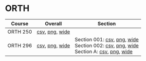 # ORTH

| Course | Overall | Section |
| ------ | ------- | ------- |
| ORTH 250 | [csv](https://github.com/UCSD-Historical-Enrollment-Data/2025Spring/blob/main/overall/ORTH%20250.csv), [png](https://raw.githubusercontent.com/UCSD-Historical-Enrollment-Data/2025Spring/main/plot_overall/ORTH%20250.png), [wide](https://raw.githubusercontent.com/UCSD-Historical-Enrollment-Data/2025Spring/main/plot_overall_wide/ORTH%20250.png) |  |
| ORTH 296 | [csv](https://github.com/UCSD-Historical-Enrollment-Data/2025Spring/blob/main/overall/ORTH%20296.csv), [png](https://raw.githubusercontent.com/UCSD-Historical-Enrollment-Data/2025Spring/main/plot_overall/ORTH%20296.png), [wide](https://raw.githubusercontent.com/UCSD-Historical-Enrollment-Data/2025Spring/main/plot_overall_wide/ORTH%20296.png) | Section 001: [csv](https://github.com/UCSD-Historical-Enrollment-Data/2025Spring/blob/main/section/ORTH%20296_001.csv), [png](https://raw.githubusercontent.com/UCSD-Historical-Enrollment-Data/2025Spring/main/plot_section/ORTH%20296_001.png), [wide](https://raw.githubusercontent.com/UCSD-Historical-Enrollment-Data/2025Spring/main/plot_section_wide/ORTH%20296_001.png)<br>Section 002: [csv](https://github.com/UCSD-Historical-Enrollment-Data/2025Spring/blob/main/section/ORTH%20296_002.csv), [png](https://raw.githubusercontent.com/UCSD-Historical-Enrollment-Data/2025Spring/main/plot_section/ORTH%20296_002.png), [wide](https://raw.githubusercontent.com/UCSD-Historical-Enrollment-Data/2025Spring/main/plot_section_wide/ORTH%20296_002.png)<br>Section A: [csv](https://github.com/UCSD-Historical-Enrollment-Data/2025Spring/blob/main/section/ORTH%20296_A.csv), [png](https://raw.githubusercontent.com/UCSD-Historical-Enrollment-Data/2025Spring/main/plot_section/ORTH%20296_A.png), [wide](https://raw.githubusercontent.com/UCSD-Historical-Enrollment-Data/2025Spring/main/plot_section_wide/ORTH%20296_A.png) |
